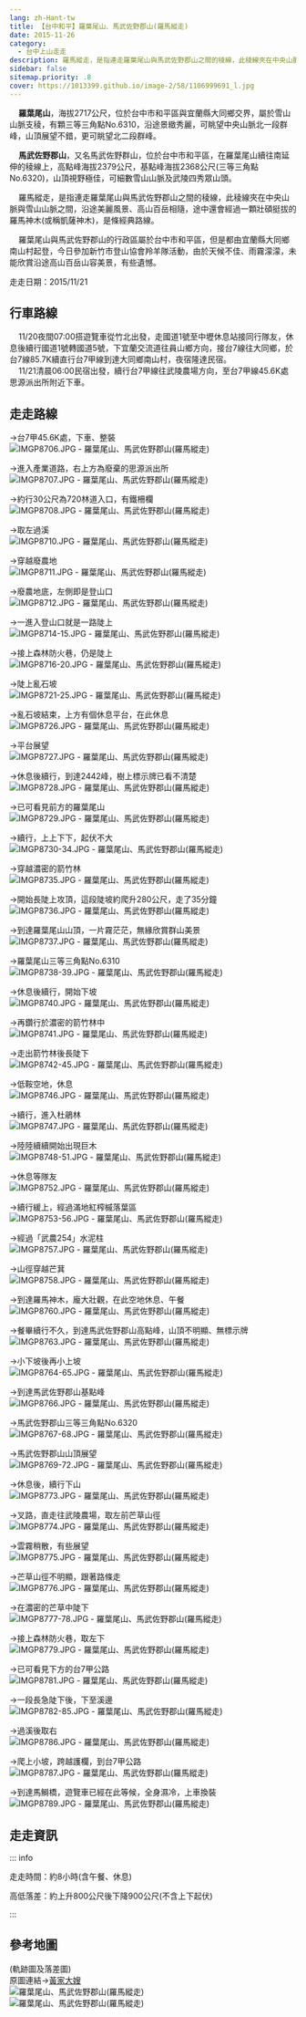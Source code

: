 ```yaml
---
lang: zh-Hant-tw
title: 【台中和平】羅葉尾山、馬武佐野郡山(羅馬縱走)
date: 2015-11-26
category: 
  - 台中上山走走
description: 羅馬縱走，是指連走羅葉尾山與馬武佐野郡山之間的稜線，此稜線夾在中央山脈與雪山山脈之間，沿途美麗風景、高山百岳相隨，途中還會經過一顆壯碩挺拔的羅馬神木(或稱凱薩神木)，是條經典路線。 羅葉尾山與馬武佐野郡山的行政區屬於台中市和平區，但是都由宜蘭縣大同鄉南山村起登，今日參加新竹市登山協會羚羊隊活動，由於天候不佳、雨霧濛濛，未能欣賞沿途高山百岳山容美景，有些遺憾。
sidebar: false
sitemap.priority: .8
cover: https://1013399.github.io/image-2/58/1106999691_l.jpg
---
```


    **羅葉尾山**，海拔2717公尺，位於台中市和平區與宜蘭縣大同鄉交界，屬於雪山山脈支稜，有顆三等三角點No.6310，沿途景緻秀麗，可眺望中央山脈北一段群峰，山頂展望不錯，更可眺望北二段群峰。  

    **馬武佐野郡山**，又名馬武佐野群山，位於台中市和平區，在羅葉尾山續往南延伸的稜線上，高點峰海拔2379公尺，基點峰海拔2368公尺(三等三角點No.6320)，山頂視野極佳，可細數雪山山脈及武陵四秀眾山頭。  

<!-- more -->

    羅馬縱走，是指連走羅葉尾山與馬武佐野郡山之間的稜線，此稜線夾在中央山脈與雪山山脈之間，沿途美麗風景、高山百岳相隨，途中還會經過一顆壯碩挺拔的羅馬神木(或稱凱薩神木)，是條經典路線。  

    羅葉尾山與馬武佐野郡山的行政區屬於台中市和平區，但是都由宜蘭縣大同鄉南山村起登，今日參加新竹市登山協會羚羊隊活動，由於天候不佳、雨霧濛濛，未能欣賞沿途高山百岳山容美景，有些遺憾。

走走日期：2015/11/21

## 行車路線
    11/20夜間07:00搭遊覽車從竹北出發，走國道1號至中壢休息站接同行隊友，休息後續行國道1號轉國道5號，下宜蘭交流道往員山鄉方向，接台7線往大同鄉，於台7線85.7K續直行台7甲線到達大同鄉南山村，夜宿隆達民宿。  
    11/21清晨06:00民宿出發，續行台7甲線往武陵農場方向，至台7甲線45.6K處思源派出所附近下車。

## 走走路線
→台7甲45.6K處，下車、整裝  
![IMGP8706.JPG - 羅葉尾山、馬武佐野郡山(羅馬縱走)](https://1013399.github.io/image-2/58/1107001467_l.jpg)

→進入產業道路，右上方為廢棄的思源派出所  
![IMGP8707.JPG - 羅葉尾山、馬武佐野郡山(羅馬縱走)](https://1013399.github.io/image-2/58/1106998610_l.jpg)

→約行30公尺為720林道入口，有鐵柵欄  
![IMGP8708.JPG - 羅葉尾山、馬武佐野郡山(羅馬縱走)](https://1013399.github.io/image-2/58/1107001657_l.jpg)

→取左過溪  
![IMGP8710.JPG - 羅葉尾山、馬武佐野郡山(羅馬縱走)](https://1013399.github.io/image-2/58/1106997298_l.jpg)

→穿越廢農地  
![IMGP8711.JPG - 羅葉尾山、馬武佐野郡山(羅馬縱走)](https://1013399.github.io/image-2/58/1106999279_l.jpg)

→廢農地底，左側即是登山口  
![IMGP8712.JPG - 羅葉尾山、馬武佐野郡山(羅馬縱走)](https://1013399.github.io/image-2/58/1106997908_l.jpg)

→一進入登山口就是一路陡上  
![IMGP8714-15.JPG - 羅葉尾山、馬武佐野郡山(羅馬縱走)](https://1013399.github.io/image-2/58/1106999072_l.jpg)

→接上森林防火巷，仍是陡上  
![IMGP8716-20.JPG - 羅葉尾山、馬武佐野郡山(羅馬縱走)](https://1013399.github.io/image-2/58/1107002070_l.jpg)

→陡上亂石坡  
![IMGP8721-25.JPG - 羅葉尾山、馬武佐野郡山(羅馬縱走)](https://1013399.github.io/image-2/58/1107001752_l.jpg)

→亂石坡結束，上方有個休息平台，在此休息  
![IMGP8726.JPG - 羅葉尾山、馬武佐野郡山(羅馬縱走)](https://1013399.github.io/image-2/58/1106997231_l.jpg)

→平台展望  
![IMGP8727.JPG - 羅葉尾山、馬武佐野郡山(羅馬縱走)](https://1013399.github.io/image-2/58/1106999284_l.jpg)

→休息後續行，到達2442峰，樹上標示牌已看不清楚  
![IMGP8728.JPG - 羅葉尾山、馬武佐野郡山(羅馬縱走)](https://1013399.github.io/image-2/58/1106998612_l.jpg)

→已可看見前方的羅葉尾山  
![IMGP8729.JPG - 羅葉尾山、馬武佐野郡山(羅馬縱走)](https://1013399.github.io/image-2/58/1107001659_l.jpg)

→續行，上上下下，起伏不大  
![IMGP8730-34.JPG - 羅葉尾山、馬武佐野郡山(羅馬縱走)](https://1013399.github.io/image-2/58/1107000693_l.jpg)

→穿越濃密的箭竹林  
![IMGP8735.JPG - 羅葉尾山、馬武佐野郡山(羅馬縱走)](https://1013399.github.io/image-2/58/1106999997_l.jpg)

→開始長陡上攻頂，這段陡坡約爬升280公尺，走了35分鐘  
![IMGP8736.JPG - 羅葉尾山、馬武佐野郡山(羅馬縱走)](https://1013399.github.io/image-2/58/1106999867_l.jpg)

→到達羅葉尾山山頂，一片霧茫茫，無緣欣賞群山美景  
![IMGP8737.JPG - 羅葉尾山、馬武佐野郡山(羅馬縱走)](https://1013399.github.io/image-2/58/1107001844_l.jpg)

→羅葉尾山三等三角點No.6310  
![IMGP8738-39.JPG - 羅葉尾山、馬武佐野郡山(羅馬縱走)](https://1013399.github.io/image-2/58/1106998485_l.jpg)

→休息後續行，開始下坡  
![IMGP8740.JPG - 羅葉尾山、馬武佐野郡山(羅馬縱走)](https://1013399.github.io/image-2/58/1107002072_l.jpg)

→再鑽行於濃密的箭竹林中  
![IMGP8741.JPG - 羅葉尾山、馬武佐野郡山(羅馬縱走)](https://1013399.github.io/image-2/58/1107000981_l.jpg)

→走出箭竹林後長陡下  
![IMGP8742-45.JPG - 羅葉尾山、馬武佐野郡山(羅馬縱走)](https://1013399.github.io/image-2/58/1107001192_l.jpg)

→低鞍空地，休息  
![IMGP8746.JPG - 羅葉尾山、馬武佐野郡山(羅馬縱走)](https://1013399.github.io/image-2/58/1107000784_l.jpg)

→續行，進入杜鵑林  
![IMGP8747.JPG - 羅葉尾山、馬武佐野郡山(羅馬縱走)](https://1013399.github.io/image-2/58/1106999999_l.jpg)

→陸陸續續開始出現巨木  
![IMGP8748-51.JPG - 羅葉尾山、馬武佐野郡山(羅馬縱走)](https://1013399.github.io/image-2/58/1107001846_l.jpg)

→休息等隊友  
![IMGP8752.JPG - 羅葉尾山、馬武佐野郡山(羅馬縱走)](https://1013399.github.io/image-2/58/1106998488_l.jpg)

→續行緩上，經過滿地紅榨槭落葉區  
![IMGP8753-56.JPG - 羅葉尾山、馬武佐野郡山(羅馬縱走)](https://1013399.github.io/image-2/58/1107002076_l.jpg)

→經過「武農254」水泥柱  
![IMGP8757.JPG - 羅葉尾山、馬武佐野郡山(羅馬縱走)](https://1013399.github.io/image-2/58/1107002078_l.jpg)

→山徑穿越芒萁  
![IMGP8758.JPG - 羅葉尾山、馬武佐野郡山(羅馬縱走)](https://1013399.github.io/image-2/58/1106999080_l.jpg)

→到達羅馬神木，龐大壯觀，在此空地休息、午餐  
![IMGP8760.JPG - 羅葉尾山、馬武佐野郡山(羅馬縱走)](https://1013399.github.io/image-2/58/1107001962_l.jpg)

→餐畢續行不久，到達馬武佐野郡山高點峰，山頂不明顯、無標示牌  
![IMGP8763.JPG - 羅葉尾山、馬武佐野郡山(羅馬縱走)](https://1013399.github.io/image-2/58/1106999287_l.jpg)

→小下坡後再小上坡  
![IMGP8764-65.JPG - 羅葉尾山、馬武佐野郡山(羅馬縱走)](https://1013399.github.io/image-2/58/1107001849_l.jpg)

→到達馬武佐野郡山基點峰  
![IMGP8766.JPG - 羅葉尾山、馬武佐野郡山(羅馬縱走)](https://1013399.github.io/image-2/58/1107000004_l.jpg)

→馬武佐野郡山三等三角點No.6320  
![IMGP8767-68.JPG - 羅葉尾山、馬武佐野郡山(羅馬縱走)](https://1013399.github.io/image-2/58/1107000005_l.jpg)

→馬武佐野郡山山頂展望  
![IMGP8769-72.JPG - 羅葉尾山、馬武佐野郡山(羅馬縱走)](https://1013399.github.io/image-2/58/1106998493_l.jpg)

→休息後，續行下山  
![IMGP8773.JPG - 羅葉尾山、馬武佐野郡山(羅馬縱走)](https://1013399.github.io/image-2/58/1106999290_l.jpg)

→叉路，直走往武陵農場，取左前芒草山徑  
![IMGP8774.JPG - 羅葉尾山、馬武佐野郡山(羅馬縱走)](https://1013399.github.io/image-2/58/1107000372_l.jpg)

→雲霧稍散，有些展望  
![IMGP8775.JPG - 羅葉尾山、馬武佐野郡山(羅馬縱走)](https://1013399.github.io/image-2/58/1107000702_l.jpg)

→芒草山徑不明顯，跟著路條走  
![IMGP8776.JPG - 羅葉尾山、馬武佐野郡山(羅馬縱走)](https://1013399.github.io/image-2/58/1106999183_l.jpg)

→在濃密的芒草中陡下  
![IMGP8777-78.JPG - 羅葉尾山、馬武佐野郡山(羅馬縱走)](https://1013399.github.io/image-2/58/1107000010_l.jpg)

→接上森林防火巷，取左下  
![IMGP8779.JPG - 羅葉尾山、馬武佐野郡山(羅馬縱走)](https://1013399.github.io/image-2/58/1106999690_l.jpg)

→已可看見下方的台7甲公路  
![IMGP8781.JPG - 羅葉尾山、馬武佐野郡山(羅馬縱走)](https://1013399.github.io/image-2/58/1106999691_l.jpg)

→一段長急陡下後，下至溪邊  
![IMGP8782-85.JPG - 羅葉尾山、馬武佐野郡山(羅馬縱走)](https://1013399.github.io/image-2/58/1107000011_l.jpg)

→過溪後取右  
![IMGP8786.JPG - 羅葉尾山、馬武佐野郡山(羅馬縱走)](https://1013399.github.io/image-2/58/1107000987_l.jpg)

→爬上小坡，跨越護欄，到台7甲公路  
![IMGP8787.JPG - 羅葉尾山、馬武佐野郡山(羅馬縱走)](https://1013399.github.io/image-2/58/1107001967_l.jpg)

→到達馬鰣橋，遊覽車已經在此等候，全身濕冷，上車換裝  
![IMGP8789.JPG - 羅葉尾山、馬武佐野郡山(羅馬縱走)](https://1013399.github.io/image-2/58/1107002343_l.jpg)


## 走走資訊
::: info

走走時間：約8小時(含午餐、休息)

高低落差：約上升800公尺後下降900公尺(不含上下起伏)

:::

## 參考地圖
(軌跡圖及落差圖)  
原圖連結→[黃家大嫂](http://lin6151.pixnet.net/blog/post/416809081)  
![羅葉尾山、馬武佐野郡山(羅馬縱走)](https://1013399.github.io/image-2/58/1107001560_l.jpg)  
![羅葉尾山、馬武佐野郡山(羅馬縱走)](https://1013399.github.io/image-2/58/1106998497_l.jpg)